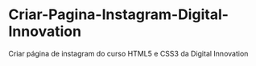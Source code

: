 # Criar-Pagina-Instagram-Digital-Innovation
Criar página de instagram do curso HTML5 e CSS3 da Digital Innovation
